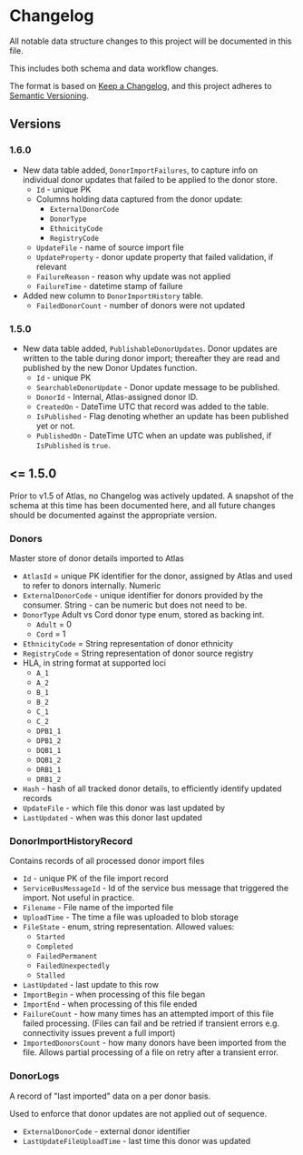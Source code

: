 ﻿# Changelog

All notable data structure changes to this project will be documented in this file.

This includes both schema and data workflow changes.

The format is based on [Keep a Changelog](https://keepachangelog.com/en/1.0.0/),
and this project adheres to [Semantic Versioning](https://semver.org/spec/v2.0.0.html).

## Versions

### 1.6.0
* New data table added, `DonorImportFailures`, to capture info on individual donor updates that failed to be applied to the donor store.
  * `Id` - unique PK
  * Columns holding data captured from the donor update:
    * `ExternalDonorCode`
    * `DonorType`
    * `EthnicityCode`
    * `RegistryCode`
  * `UpdateFile` - name of source import file
  * `UpdateProperty` - donor update property that failed validation, if relevant
  * `FailureReason` - reason why update was not applied
  * `FailureTime` - datetime stamp of failure
* Added new column to `DonorImportHistory` table.
  * `FailedDonorCount` - number of donors were not updated

### 1.5.0

* New data table added, `PublishableDonorUpdates`. Donor updates are written to the table during donor import; thereafter they are read and published by the new Donor Updates function.
  * `Id` - unique PK
  * `SearchableDonorUpdate` - Donor update message to be published.
  * `DonorId` - Internal, Atlas-assigned donor ID.
  * `CreatedOn` - DateTime UTC that record was added to the table.
  * `IsPublished` - Flag denoting whether an update has been published yet or not. 
  * `PublishedOn` - DateTime UTC when an update was published, if `IsPublished` is `true`.


## <= 1.5.0

Prior to v1.5 of Atlas, no Changelog was actively updated. A snapshot of the schema at this time has been documented here, and all future changes should be documented against the appropriate version.

### Donors

Master store of donor details imported to Atlas

* `AtlasId` = unique PK identifier for the donor, assigned by Atlas and used to refer to donors internally. Numeric
* `ExternalDonorCode` - unique identifier for donors provided by the consumer. String - can be numeric but does not need to be. 
* `DonorType` Adult vs Cord donor type enum, stored as backing int.
  * `Adult` = 0
  * `Cord` = 1
* `EthnicityCode` = String representation of donor ethnicity
* `RegistryCode` = String representation of donor source registry
* HLA, in string format at supported loci
  * `A_1`  
  * `A_2`
  * `B_1`
  * `B_2`
  * `C_1`
  * `C_2`
  * `DPB1_1`
  * `DPB1_2`
  * `DQB1_1`
  * `DQB1_2`
  * `DRB1_1`
  * `DRB1_2`
* `Hash` - hash of all tracked donor details, to efficiently identify updated records
* `UpdateFile` - which file this donor was last updated by
* `LastUpdated` - when was this donor last updated

### DonorImportHistoryRecord

Contains records of all processed donor import files

* `Id` - unique PK of the file import record
* `ServiceBusMessageId` - Id of the service bus message that triggered the import. Not useful in practice.
* `Filename` - File name of the imported file
* `UploadTime` - The time a file was uploaded to blob storage
* `FileState` - enum, string representation. Allowed values:
  * `Started`
  * `Completed`
  * `FailedPermanent`
  * `FailedUnexpectedly`
  * `Stalled`
* `LastUpdated` - last update to this row 
* `ImportBegin` - when processing of this file began
* `ImportEnd` - when processing of this file ended
* `FailureCount` - how many times has an attempted import of this file failed processing. (Files can fail and be retried if transient errors e.g. connectivity issues prevent a full import)
* `ImportedDonorsCount` - how many donors have been imported from the file. Allows partial processing of a file on retry after a transient error.

### DonorLogs

A record of "last imported" data on a per donor basis. 

Used to enforce that donor updates are not applied out of sequence.

* `ExternalDonorCode` - external donor identifier
* `LastUpdateFileUploadTime` - last time this donor was updated
